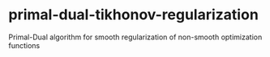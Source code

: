 # primal-dual-tikhonov-regularization
Primal-Dual algorithm for smooth regularization of non-smooth optimization functions
